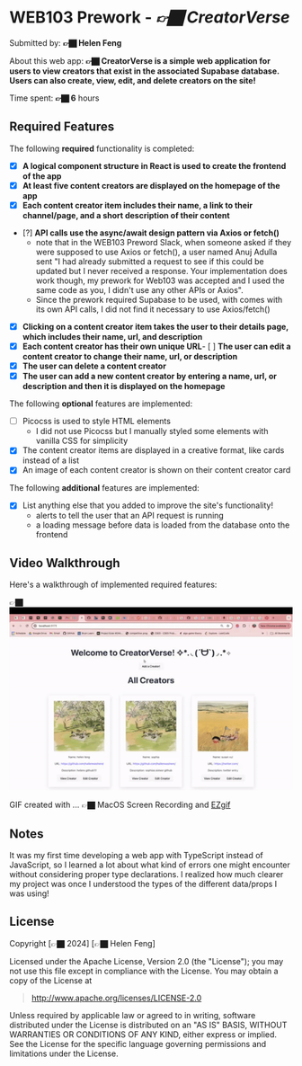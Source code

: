 # WEB103 Prework - *👉🏿 CreatorVerse*

Submitted by: **👉🏿 Helen Feng**

About this web app: **👉🏿 CreatorVerse is a simple web application for users to view creators that exist in the associated Supabase database. Users can also create, view, edit, and delete creators on the site!**

Time spent: **👉🏿 6** hours

## Required Features

The following **required** functionality is completed:

<!-- 👉🏿👉🏿👉🏿 Make sure to check off completed functionality below -->
- [x] **A logical component structure in React is used to create the frontend of the app**
- [x] **At least five content creators are displayed on the homepage of the app**
- [x] **Each content creator item includes their name, a link to their channel/page, and a short description of their content**
- [?] **API calls use the async/await design pattern via Axios or fetch()**
  - note that in the WEB103 Preword Slack, when someone asked if they were supposed to use Axios or fetch(), a user named Anuj Adulla sent "I had already submitted a request to see if this could be updated but I never received a response. Your implementation does work though, my prework for Web103 was accepted and I used the same code as you, I didn't use any other APIs or Axios". 
  - Since the prework required Supabase to be used, with comes with its own API calls, I did not find it necessary to use Axios/fetch()
- [x] **Clicking on a content creator item takes the user to their details page, which includes their name, url, and description**
- [x] **Each content creator has their own unique URL**- [ ] **The user can edit a content creator to change their name, url, or description**
- [x] **The user can delete a content creator**
- [x] **The user can add a new content creator by entering a name, url, or description and then it is displayed on the homepage**

The following **optional** features are implemented:

- [ ] Picocss is used to style HTML elements
  - I did not use Picocss but I manually styled some elements with vanilla CSS for simplicity
- [x] The content creator items are displayed in a creative format, like cards instead of a list
- [x] An image of each content creator is shown on their content creator card

The following **additional** features are implemented:

* [x] List anything else that you added to improve the site's functionality!
  - alerts to tell the user that an API request is running
  - a loading message before data is loaded from the database onto the frontend

## Video Walkthrough

Here's a walkthrough of implemented required features:

👉🏿<img src='src/assets/walkthrough1.gif' title='Video Walkthrough' width='' alt='Video Walkthrough' />

<!-- Replace this with whatever GIF tool you used! -->
GIF created with ...  👉🏿 MacOS Screen Recording and [EZgif](https://ezgif.com/)
<!-- Recommended tools:
[Kap](https://getkap.co/) for macOS
[ScreenToGif](https://www.screentogif.com/) for Windows
[peek](https://github.com/phw/peek) for Linux. -->

## Notes

It was my first time developing a web app with TypeScript instead of JavaScript, so I learned a lot about what kind of errors one might encounter without considering proper type declarations. I realized how much clearer my project was once I understood the types of the different data/props I was using!
## License

Copyright [👉🏿 2024] [👉🏿 Helen Feng]

Licensed under the Apache License, Version 2.0 (the "License"); you may not use this file except in compliance with the License. You may obtain a copy of the License at

> http://www.apache.org/licenses/LICENSE-2.0

Unless required by applicable law or agreed to in writing, software distributed under the License is distributed on an "AS IS" BASIS, WITHOUT WARRANTIES OR CONDITIONS OF ANY KIND, either express or implied. See the License for the specific language governing permissions and limitations under the License.